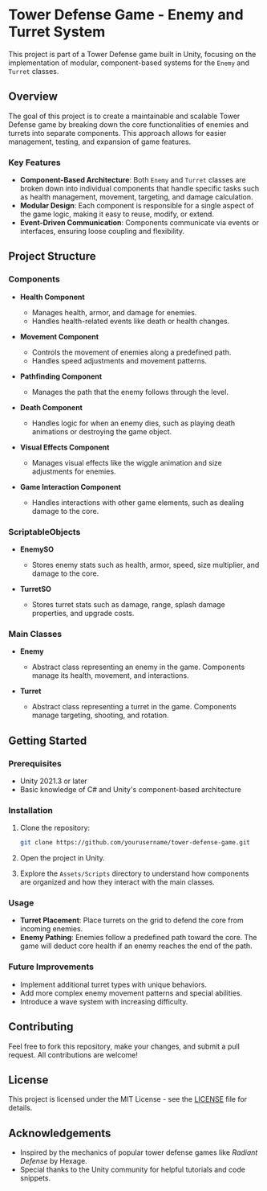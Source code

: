 # Tower Defense Game - Enemy and Turret System

This project is part of a Tower Defense game built in Unity, focusing on the implementation of modular, component-based systems for the `Enemy` and `Turret` classes.

## Overview

The goal of this project is to create a maintainable and scalable Tower Defense game by breaking down the core functionalities of enemies and turrets into separate components. This approach allows for easier management, testing, and expansion of game features.

### Key Features

- **Component-Based Architecture**: Both `Enemy` and `Turret` classes are broken down into individual components that handle specific tasks such as health management, movement, targeting, and damage calculation.
- **Modular Design**: Each component is responsible for a single aspect of the game logic, making it easy to reuse, modify, or extend.
- **Event-Driven Communication**: Components communicate via events or interfaces, ensuring loose coupling and flexibility.

## Project Structure

### Components

- **Health Component**
  - Manages health, armor, and damage for enemies.
  - Handles health-related events like death or health changes.

- **Movement Component**
  - Controls the movement of enemies along a predefined path.
  - Handles speed adjustments and movement patterns.

- **Pathfinding Component**
  - Manages the path that the enemy follows through the level.

- **Death Component**
  - Handles logic for when an enemy dies, such as playing death animations or destroying the game object.

- **Visual Effects Component**
  - Manages visual effects like the wiggle animation and size adjustments for enemies.

- **Game Interaction Component**
  - Handles interactions with other game elements, such as dealing damage to the core.

### ScriptableObjects

- **EnemySO**
  - Stores enemy stats such as health, armor, speed, size multiplier, and damage to the core.
  
- **TurretSO**
  - Stores turret stats such as damage, range, splash damage properties, and upgrade costs.

### Main Classes

- **Enemy**
  - Abstract class representing an enemy in the game. Components manage its health, movement, and interactions.
  
- **Turret**
  - Abstract class representing a turret in the game. Components manage targeting, shooting, and rotation.

## Getting Started

### Prerequisites

- Unity 2021.3 or later
- Basic knowledge of C# and Unity's component-based architecture

### Installation

1. Clone the repository:
    ```sh
    git clone https://github.com/yourusername/tower-defense-game.git
    ```

2. Open the project in Unity.

3. Explore the `Assets/Scripts` directory to understand how components are organized and how they interact with the main classes.

### Usage

- **Turret Placement**: Place turrets on the grid to defend the core from incoming enemies.
- **Enemy Pathing**: Enemies follow a predefined path toward the core. The game will deduct core health if an enemy reaches the end of the path.

### Future Improvements

- Implement additional turret types with unique behaviors.
- Add more complex enemy movement patterns and special abilities.
- Introduce a wave system with increasing difficulty.

## Contributing

Feel free to fork this repository, make your changes, and submit a pull request. All contributions are welcome!

## License

This project is licensed under the MIT License - see the [LICENSE](LICENSE) file for details.

## Acknowledgements

- Inspired by the mechanics of popular tower defense games like *Radiant Defense* by Hexage.
- Special thanks to the Unity community for helpful tutorials and code snippets.
